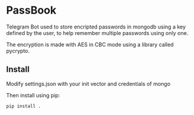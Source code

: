 # PassBook

Telegram Bot used to store encripted passwords in mongodb using a key defined by the user, to help remember multiple passwords using only one.

The encryption is made with AES in CBC mode using a library called pycrypto.

## Install 

Modify settings.json with your init vector and credentials of mongo

Then install using pip:

``` 
pip install . 
```
